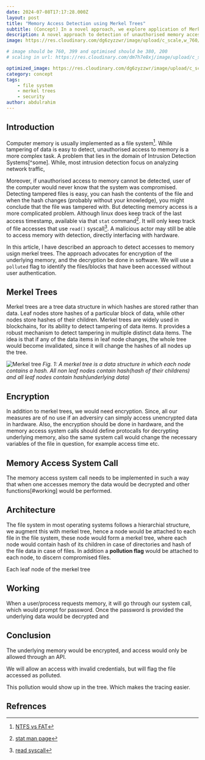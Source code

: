 ```yaml
---
date: 2024-07-08T17:17:28.000Z
layout: post
title: "Memory Access Detection using Merkel Trees"
subtitle: (Concept) In a novel approach, we explore application of Merkel Trees in detection of unauthorised access
description: A novel approach to detection of unauthorised memory access, which enables one to identify weather a file/memory block was accessed/tampered
image: https://res.cloudinary.com/dg6zyzzwr/image/upload/c_scale,w_760/v1720599290/merkeltreeindirectorytree_dcftly.jpg

# image should be 760, 399 and optimised should be 380, 200
# scaling in url: https://res.cloudinary.com/dm7h7e8xj/image/upload/c_scale,w_800/v1506079212/jekflix-capa_vfhuzh.png

optimized_image: https://res.cloudinary.com/dg6zyzzwr/image/upload/c_scale,w_380/v1720599290/merkeltreeindirectorytree_dcftly.jpg
category: concept
tags:
    - file system
    - merkel trees
    - security
author: abdulrahim
---
```


## Introduction

Computer memory is usually implemented as a file system[^1]. While tampering of data is easy to detect, unauthorised access to memory is a more complex task. A problem that lies in the domain of Intrusion Detection Systems[^some]. While, most intrusion detection focus on analyzing network traffic, 

Moreover, if unauthorised access to memory cannot be detected, user of the computer would never know that the system was compromised. Detecting tampered files is easy, you can hash the contents of the file and when the hash changes (probably without your knowledge), you might conclude that the file was tampered with. But detecting memory access is a more complicated problem. Although linux does keep track of the last access timestamp, available via that `stat` command[^stat]. It will only keep track of file accesses that use `read()` syscall[^2]. A malicious actor may still be able to access memory with detection, directly interfacing with hardware.

In this article, I have described an approach to detect accesses to memory usign merkel trees. The approach advocates for encryption of the underlying memory, and the decryption be done in software. We will use a `polluted` flag to identify the files/blocks that have been accessed without user authentication.


## Merkel Trees

Merkel trees are a tree data structure in which hashes are stored rather than data. Leaf nodes store hashes of a particular block of data, while other nodes store hashes of their children. Merkel trees are widely used in blockchains, for its ability to detect tampering of data items. It provides a robust mechanism to detect tampering in multiple distinct data items. The idea is that if any of the data items in leaf node changes, the whole tree would become invalidated, since it will change the hashes of all nodes up the tree.


![Merkel tree]( https://res.cloudinary.com/dg6zyzzwr/image/upload/v1720603045/merkel_tree_vr2ji1.png)
*Fig. 1: A merkel tree is a data structure in which each node contains a hash. All non leaf nodes contain hash(hash of their childrens) and all leaf nodes contain hash(underlying data)*


## Encryption

In addition to merkel trees, we would need encryption. Since, all our measures are of no use if an adversiry can simply access unencrypted data in hardware. Also, the encryption should be done in hardware, and the memory access system calls should define protocalls for decrypting underlying memory, also the same system call would change the necessary variables of the file in question, for example access time etc.

## Memory Access System Call

The memory access system call needs to be implemented in such a way that when one accesses memory the data would be decrypted and other functions[#working] would be performed.

## Architecture

The file system in most operating systems follows a hierarchial structure, we augment this with merkel tree, hence a node would be attached to each file in the file system, these node would form a merkel tree, where each node would contain hash of its children in case of directories and hash of the file data in case of files. In addition a **pollution flag** would be attached to each node, to discern compromised files. 

Each leaf node of the merkel tree 


## Working

When a user/process requests memory, it will go through our system call, which would prompt for password. Once the password is provided the underlying data would be decrypted and 

## Conclusion
The underlying memory would be encrypted, and access would only be allowed through an API.

We will allow an access with invalid credentials, but will flag the file accessed as polluted.

This pollution would show up in the tree. Which makes the tracing easier.
                                                                                                                                                             
## Refrences

[^1]: [NTFS vs FAT](https://dnl.tebyan.net/Library/Books/pdf/English/0075f27de8b7d47e87ab6969dac55433.pdf)
[^2]: [read syscall](https://en.wikipedia.org/wiki/Read_(system_call))
[^stat]: [stat man page](https://linux.die.net/man/2/stat)
